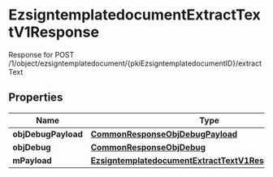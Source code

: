 

# EzsigntemplatedocumentExtractTextV1Response

Response for POST /1/object/ezsigntemplatedocument/{pkiEzsigntemplatedocumentID}/extractText

## Properties

| Name | Type | Description | Notes |
|------------ | ------------- | ------------- | -------------|
|**objDebugPayload** | [**CommonResponseObjDebugPayload**](CommonResponseObjDebugPayload.md) |  |  |
|**objDebug** | [**CommonResponseObjDebug**](CommonResponseObjDebug.md) |  |  [optional] |
|**mPayload** | [**EzsigntemplatedocumentExtractTextV1ResponseMPayload**](EzsigntemplatedocumentExtractTextV1ResponseMPayload.md) |  |  |



